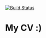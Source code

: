 [![Build Status](https://app.travis-ci.com/orkisz/cv.svg?branch=master)](https://app.travis-ci.com/orkisz/cv)

# My CV :)
